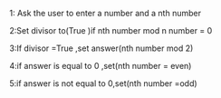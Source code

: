 1: Ask the user to enter a number and a nth number

2:Set divisor to(True )if nth number mod n number = 0

3:If divisor =True ,set answer(nth number mod 2)

4:if answer is equal to 0 ,set(nth number = even)

5:if answer is not equal to 0,set(nth number =odd)
